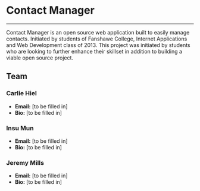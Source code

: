 # Contact Manager
---------------------

Contact Manager is an open source web application built to easily manage contacts. Initiated by students of Fanshawe College, Internet Applications and Web Development class of 2013. This project was initiated by students who are looking to further enhance their skillset in addition to building a viable open source project.


## Team

### Carlie Hiel

* **Email:** [to be filled in]
* **Bio:** [to be filled in]

### Insu Mun
* **Email:** [to be filled in]
* **Bio:** [to be filled in]

### Jeremy Mills
* **Email:** [to be filled in]
* **Bio:** [to be filled in]
